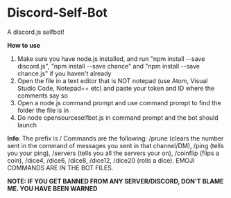 # Discord-Self-Bot
A discord.js selfbot!

**How to use**
1. Make sure you have node.js installed, and run "npm install --save discord.js", "npm install --save chance" and "npm install --save chance.js" if you haven't already
2. Open the file in a text editor that is NOT notepad (use Atom, Visual Studio Code, Notepad++ etc) and paste your token and ID where the comments say so
3. Open a node.js command prompt and use command prompt to find the folder the file is in
4. Do node opensourceselfbot.js in command prompt and the bot should launch

**Info**:
The prefix is /
Commands are the following: /prune (clears the number sent in the command of messages you sent in that channel/DM), /ping (tells you your ping), /servers (tells you all the servers your on), /coinflip (flips a coin), /dice4, /dice6, /dice8, /dice12, /dice20 (rolls a dice). EMOJI COMMANDS ARE IN THE BOT FILES.


**NOTE: IF YOU GET BANNED FROM ANY SERVER/DISCORD, DON'T BLAME ME. YOU HAVE BEEN WARNED**

